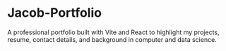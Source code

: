 # Jacob-Portfolio
A professional portfolio built with Vite and React to highlight my projects, resume, contact details, and background in computer and data science.
